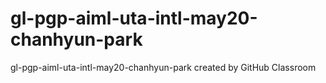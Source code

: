 # gl-pgp-aiml-uta-intl-may20-chanhyun-park
gl-pgp-aiml-uta-intl-may20-chanhyun-park created by GitHub Classroom
